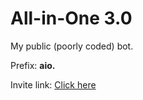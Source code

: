 # All-in-One 3.0
My public (poorly coded) bot.

Prefix: **aio.**

Invite link: [Click here](https://discord.com/oauth2/authorize?client_id=670682136495390720&permissions=0&scope=bot)
